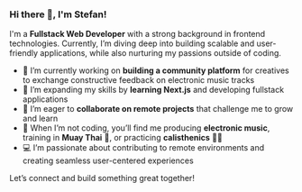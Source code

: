 ### Hi there 👋, I'm Stefan!

I'm a **Fullstack Web Developer** with a strong background in frontend technologies. Currently, I’m diving deep into building scalable and user-friendly applications, while also nurturing my passions outside of coding.

- 🔭 I’m currently working on **building a community platform** for creatives to exchange constructive feedback on electronic music tracks
- 🌱 I’m expanding my skills by **learning Next.js** and developing fullstack applications
- 👯 I’m eager to **collaborate on remote projects** that challenge me to grow and learn
- 🎵 When I’m not coding, you’ll find me producing **electronic music**, training in **Muay Thai** 🥋, or practicing **calisthenics** 🏋️‍♂️
- 💻 I’m passionate about contributing to remote environments and creating seamless user-centered experiences

Let’s connect and build something great together!
